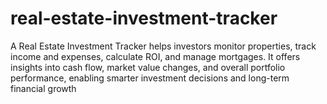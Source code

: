 # real-estate-investment-tracker   
A Real Estate Investment Tracker helps investors monitor properties, track income and expenses, calculate ROI, and manage mortgages. It offers insights into cash flow, market value changes, and overall portfolio performance, enabling smarter investment decisions and long-term financial growth
